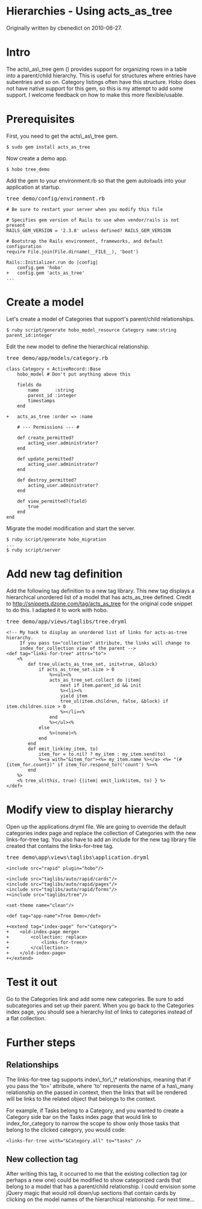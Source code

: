 # Hierarchies - Using acts_as_tree

Originally written by cbenedict on 2010-06-27.

<h1>Intro</h1>
The acts\_as\_tree gem (<http://rubygems.org/gems/acts_as_tree>) provides support for organizing rows in a table into a parent/child hierarchy.  This is useful for structures where entries have subentries and so on.  Category listings often have this structure.  Hobo does not have native support for this gem, so this is my attempt to add some support.  I welcome feedback on how to make this more flexible/usable.

<h1>Prerequisites</h1>
First, you need to get the acts\_as\_tree gem.

    $ sudo gem install acts_as_tree

Now create a demo app.

    $ hobo tree_demo

Add the gem to your environment.rb so that the gem autoloads into your application at startup.
<pre>tree_demo/config/environment.rb</pre>

    # Be sure to restart your server when you modify this file

    # Specifies gem version of Rails to use when vendor/rails is not present
    RAILS_GEM_VERSION = '2.3.8' unless defined? RAILS_GEM_VERSION

    # Bootstrap the Rails environment, frameworks, and default configuration
    require File.join(File.dirname(__FILE__), 'boot')

    Rails::Initializer.run do |config|
        config.gem 'hobo'
    +   config.gem 'acts_as_tree'
    ...

<h1>Create a model</h1>
Let's create a model of Categories that support's parent/child relationships.

    $ ruby script/generate hobo_model_resource Category name:string parent_id:integer

Edit the new model to define the hierarchical relationship.
<pre>tree_demo/app/models/category.rb</pre>

    class Category < ActiveRecord::Base
        hobo_model # Don't put anything above this

        fields do
            name      :string
            parent_id :integer
            timestamps
        end

    +   acts_as_tree :order => :name

        # --- Permissions --- #

        def create_permitted?
            acting_user.administrator?
        end

        def update_permitted?
            acting_user.administrator?
        end

        def destroy_permitted?
            acting_user.administrator?
        end

        def view_permitted?(field)
            true
        end
    end

Migrate the model modification and start the server.

    $ ruby script/generate hobo_migration
    ...
    $ ruby script/server

<h1>Add new tag definition</h1>
 
Add the following tag definition to a new tag library.  This new tag displays a hierarchical unordered list of a model that has acts\_as\_tree defined.  Credit to <http://snippets.dzone.com/tag/acts_as_tree> for the original code snippet to do this.  I adapted it to work with hobo. 
<pre>tree_demo/app/views/taglibs/tree.dryml</pre>

    <!-- My hack to display an unordered list of links for acts-as-tree hierarchy.
         If you pass to="collection" attribute, the links will change to 
         index_for_collection view of the parent -->
    <def tag="links-for-tree" attrs="to">
        <%
            def tree_ul(acts_as_tree_set, init=true, &block)
                if acts_as_tree_set.size > 0
                    %><ul><%
                    acts_as_tree_set.collect do |item|
                        next if item.parent_id && init 
                        %><li><%
                        yield item
                        tree_ul(item.children, false, &block) if item.children.size > 0
                        %></li><%
                    end
                    %></ul><%
                else
                    %>(none)<%
                end
            end
            def emit_link(my_item, to)
                item_for = to.nil? ? my_item : my_item.send(to)
                %><a with="&item_for"><%= my_item.name %></a> <%= "(#{item_for.count})" if item_for.respond_to?('count') %><%
            end        
        %>
        <% tree_ul(this, true) {|item| emit_link(item, to) } %>
    </def>

<h1>Modify view to display hierarchy</h1>
Open up the applications.dryml file.  We are going to override the default categories index page and replace the collection of Categories with the new links-for-tree tag.  You also have to add an include for the new tag library file created that contains the links-for-tree tag.
<pre>tree_demo\app\views\taglibs\application.dryml</pre>

    <include src="rapid" plugin="hobo"/>

    <include src="taglibs/auto/rapid/cards"/>
    <include src="taglibs/auto/rapid/pages"/>
    <include src="taglibs/auto/rapid/forms"/>
    +<include src="taglibs/tree"/>

    <set-theme name="clean"/>

    <def tag="app-name">Tree Demo</def>

    +<extend tag="index-page" for="Category">
    +    <old-index-page merge>
    +        <collection: replace>
    +            <links-for-tree/>
    +        </collection:>
    +    </old-index-page>
    +</extend>

<h1>Test it out</h1>
Go to the Categories link and add some new categories.  Be sure to add subcategories and set up their parent.  When you go back to the Categories index page, you should see a hierarchy list of links to categories instead of a flat collection.

<h1>Further steps</h1>
<h2>Relationships</h2>
The links-for-tree tag supports index\_for\_\* relationships, meaning that if you pass the 'to=' attribute, where 'to' represents the name of a has\_many relationship on the passed in context, then the links that will be rendered will be links to the related object that belongs to the context.

For example, if Tasks belong to a Category, and you wanted to create a Category side bar on the Tasks index page that would link to index\_for\_category to narrow the scope to show only those tasks that belong to the clicked category, you would code:

    <links-for-tree with="&Category.all" to="tasks" />
<h2>New collection tag</h2>
After writing this tag, it occurred to me that the existing collection tag (or perhaps a new one) could be modified to show categorized cards that belong to a model that has a parent/child relationship.  I could envision some jQuery magic that would roll down/up sections that contain cards by clicking on the model names of the hierarchical relationship.  For next time...

